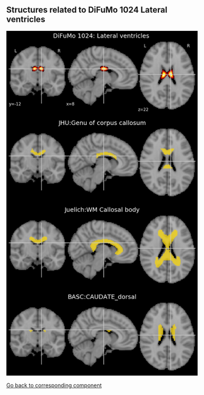


## Structures related to DiFuMo 1024 Lateral ventricles 

![196](196.jpg "Structures related to DiFuMo 1024 Lateral ventricles ")

[Go back to corresponding component](https://parietal-inria.github.io/DiFuMo/1024/html/196.html)